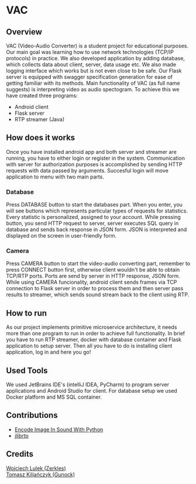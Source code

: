 # VAC
## Overview
VAC (Video-Audio Converter) is a student project for educational purposes. Our main goal was learning how to use network technologies (TCP/IP protocols) in practice. We also developed application by adding database, which collects data about client, server, data usage etc. We also made logging interface which works but is not even close to be safe. Our Flask server is equipped with swagger specification generation for ease of getting familiar with its methods. Main functionality of VAC (as full name suggests) is interpreting video as audio spectogram. To achieve this we have created three programs:
* Android client
* Flask server
* RTP streamer (Java)

## How does it works
Once you have installed android app and both server and streamer are running, you have to either login or register in the system. Communication with server for authorization purposes is accomplished by sending HTTP requests with data passed by arguments. Succesful login will move application to menu with two main parts.
### Database
Press DATABASE button to start the databases part. When you enter, you will see buttons which represents particular types of requests for statistics. Every statistic is personalized, assigned to your account. While pressing button, you send HTTP request to server, server executes SQL query in database and sends back response in JSON form. JSON is interpreted and displayed on the screen in user-friendly form.
### Camera
Press CAMERA button to start the video-audio converting part, remember to press CONNECT button first, otherwise client wouldn't be able to obtain TCP/RTP ports. Ports are send by server in HTTP response, JSON form. While using CAMERA funcionality, android client sends frames via TCP connection to Flask server in order to process them and then server pass results to streamer, which sends sound stream back to the client using RTP.
###

## How to run
As our project implements primitive microservice architecture, it needs more than one program to run in order to achieve full functionality. In brief you have to run RTP streamer, docker with database container and Flask application to setup server. Then all you have to do is installing client application, log in and here you go!

## Used Tools
We used JetBrains IDE's (intelliJ IDEA, PyCharm) to program server applications and Android Studio for client. For database setup we used Docker platform and MS SQL container.

## Contributions
  * [Encode Image In Sound With Python](https://www.hackster.io/sam1902/encode-image-in-sound-with-python-f46a3f)
  * [jlibrtp](https://sourceforge.net/projects/jlibrtp/)
  
## Credits
[Wojciech Lulek (Zerkles)](https://github.com/Zerkles)<br>
[Tomasz Kiljańczyk (Gunock)](https://github.com/Gunock)
